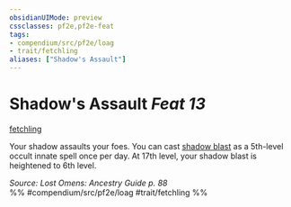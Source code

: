 ```yaml
---
obsidianUIMode: preview
cssclasses: pf2e,pf2e-feat
tags:
- compendium/src/pf2e/loag
- trait/fetchling
aliases: ["Shadow's Assault"]
---
```

# Shadow's Assault  *Feat 13*  
[fetchling](rules/traits/fetchling-b2.md "Fetchling Ancestry & Heritage Trait")  


Your shadow assaults your foes. You can cast [shadow blast](compendium/spells/shadow-blast.md) as a 5th-level occult innate spell once per day. At 17th level, your shadow blast is heightened to 6th level.

*Source: Lost Omens: Ancestry Guide p. 88*  
%% #compendium/src/pf2e/loag #trait/fetchling %%